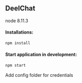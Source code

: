 ## DeelChat

node 8.11.3

#### Installations:

```sh
npm install
```

#### Start application in development:

```bash
npm start
```

Add config folder for credentials
